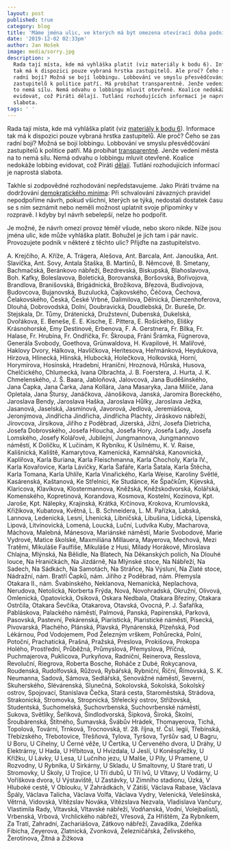 ```yaml
---
layout: post
published: true
category: blog
title: 'Máme jména ulic, ve kterých má být omezena otevírací doba podniků!'
date: '2019-12-02 02:33pm'
author: Jan Hošek
image: media/sorry.jpg
description: >
  Rada tají místa, kde má vyhláška platit (viz materiály k bodu 6). Informace
  tak má k dispozici pouze vybraná hrstka zastupitelů. Ale proč? Čeho se zas
  radní bojí? Možná se bojí lobbingu. Lobbování ve smyslu přesvědčování
  zastupitelů k politice patří. Má probíhat transparentně. Jenže vedení města na
  to nemá sílu. Nemá odvahu o lobbingu mluvit otevřeně. Koalice nedokáže lobbing
  evidovat, což Piráti dělají. Tutlání rozhodujících informací je naprostá
  slabota.
tags: ' '
---
```

Rada tají místa, kde má vyhláška platit (viz [materiály k bodu 6](https://c-budejovice.cz/zasedani-zm/269755/materialy)). Informace tak má k dispozici pouze vybraná hrstka zastupitelů. Ale proč? Čeho se zas radní bojí? Možná se bojí lobbingu. Lobbování ve smyslu přesvědčování zastupitelů k politice patří. Má probíhat [transparentně](https://evidence.pirati.cz/). Jenže vedení města na to nemá sílu. Nemá odvahu o lobbingu mluvit otevřeně. Koalice nedokáže lobbing evidovat, což Piráti [dělají](https://evidence.pirati.cz/). Tutlání rozhodujících informací je naprostá slabota.

Takhle si zodpovědné rozhodování nepředstavujeme. Jako Piráti trváme na dodržování [demokratického minima](https://www.pirati.cz/program/dlouhodoby/minimum/): Při schvalování závazných pravidel nepodpoříme návrh, pokud všichni, kterých se týká, nedostali dostatek času se s ním seznámit nebo neměli možnost uplatnit svoje připomínky v rozpravě. I kdyby byl návrh sebelepší, nelze ho podpořit.
 
Je možné, že návrh omezí provoz téměř všude, nebo skoro nikde. Níže jsou jména ulic, kde může vyhláška platit. Bohužel je jich tam i pár navíc. Provozujete podnik v některé z těchto ulic? Přijďte na zastupitelstvo.

A. Krejčího, A. Kříže, A. Trägera, Alešova, Ant. Barcala, Ant. Janouška, Ant. Slavíčka, Ant. Sovy, Antala Staška, B. Martinů, B. Němcové, B. Smetany, Bachmačská, Beránkovo nábřeží, Bezdrevská, Biskupská, Blahoslavova, Boh. Kafky, Boleslavova, Boletická, Borovanská, Boršovská, Bořivojova, Brandlova, Branišovská, Brigádnická, Brožíkova, Březová, Budivojova, Budovcova, Bujanovská, Buzulucká, Čajkovského, Čéčova, Čechova, Čelakovského, Česká, České Vrbné, Dalimilova, Dělnická, Dienzenhoferova, Dlouhá, Dobrovodská, Dolní, Doubravická, Doudlebská, Dr. Bureše, Dr. Stejskala, Dr. Tůmy, Drátenická, Družstevní, Dubenská, Dukelská, Dvořákova, E. Beneše, E. E. Kische, E. Pittera, E. Rošického, Elišky Krásnohorské, Emy Destinové, Erbenova, F. A. Gerstnera, Fr. Bílka, Fr. Halase, Fr. Hrubína, Fr. Ondříčka, Fr. Škroupa, Fráni Šrámka, Fügnerova, Generála Svobody, Goethova, Grünwaldova, H. Kvapilové, H. Malířové, Haklovy Dvory, Hálkova, Havlíčkova, Heritesova, Heřmánková, Heydukova, Hirzova, Hlinecká, Hlinská, Hlubocká, Holečkova, Holkovská, Horní, Horymírova, Hosínská, Hradební, Hraniční, Hroznová, Hůrská, Husova, Chelčického, Chlumecká, Ivana Olbrachta, J. B. Foerstera, J. Hurta, J. K. Chmelenského, J. Š. Baara, Jabloňová, Jalovcová, Jana Buděšínského, Jana Čapka, Jana Čarka, Jana Kollára, Jana Masaryka, Jana Milíče, Jana Opletala, Jana Štursy, Janáčkova, Jánošíkova, Janská, Jaromíra Boreckého, Jaroslava Bendy, Jaroslava Haška, Jaroslava Hůlky, Jaroslava Ježka, Jasanová, Jaselská, Jasmínová, Javorová, Jedlová, Jeremiášova, Jeronýmova, Jindřicha Jindřicha, Jindřicha Plachty, Jiráskovo nábřeží, Jírovcova, Jirsíkova, Jiřího z Poděbrad, Jizerská, Jižní, Josefa Dietricha, Josefa Dobrovského, Josefa Hloucha, Josefa Hory, Josefa Lady, Josefa Lomského, Josefy Kolářové, Jubilejní, Jungmannova, Jungmannovo náměstí, K Dolíčku, K Lučinám, K Rybníku, K Úsilnému, K. V. Raise, Kališnická, Kaliště, Kamarytova, Kamenická, Kamnářská, Kanovnická, Kaplířova, Karla Buriana, Karla Fleischmanna, Karla Chocholy, Karla IV., Karla Kovařovice, Karla Lávičky, Karla Šafáře, Karla Šatala, Karla Štěcha, Karla Tomana, Karla Uhlíře, Karla Vinařického, Karla Weise, Karoliny Světlé, Kasárenská, Kaštanová, Ke Střelnici, Ke Studánce, Ke Špačkům, Kijevská, Klaricova, Klavíkova, Klostermannova, Kněžská, Kněžskodvorská, Kolářská, Komenského, Kopretinová, Korandova, Kosmova, Kostelní, Kozinova, Kpt. Jaroše, Kpt. Nálepky, Krajinská, Krátká, Krčínova, Krokova, Krumlovská, Křižíkova, Kubatova, Květná, L. B. Schneidera, L. M. Pařízka, Labská, Lannova, Ledenická, Lesní, Lhenická, Libničská, Libušina, Lidická, Lipenská, Lipová, Litvínovická, Lomená, Loucká, Luční, Ludvíka Kuby, Macharova, Máchova, Malebná, Mánesova, Mariánské náměstí, Marie Svobodové, Marie Vydrové, Matice školské, Maxmiliána Millauera, Mayerova, Mechová, Mezi Tratěmi, Mikuláše Faulfiše, Mikuláše z Husi, Milady Horákové, Miroslava Chlajna, Mlýnská, Na Bělidle, Na Blatech, Na Děkanských polích, Na Dlouhé louce, Na Hraničkách, Na Jízdárně, Na Mlýnské stoce, Na Nábřeží, Na Sadech, Na Sádkách, Na Samotách, Na Stráňce, Na Výsluní, Na Zlaté stoce, Nádražní, nám. Bratří Čapků, nám. Jiřího z Poděbrad, nám. Přemysla Otakara II., nám. Švabinského, Neklanova, Nemanická, Neplachova, Nerudova, Netolická, Norberta Frýda, Nová, Novohradská, Okružní, Olivová, Omlenická, Opatovická, Osiková, Oskara Nedbala, Otakara Březiny, Otakara Ostrčila, Otakara Ševčíka, Otakarova, Otavská, Ovocná, P. J. Šafaříka, Pabláskova, Palackého náměstí, Palmová, Panská, Papírenská, Parková, Pasovská, Pastevní, Pekárenská, Piaristická, Piaristické náměstí, Písecká, Pivovarská, Plachého, Plánská, Plavská, Plynárenská, Plzeňská, Pod Lékárnou, Pod Vodojemem, Pod Železným vrškem, Pohůrecká, Polní, Potoční, Prachatická, Prašná, Pražská, Preslova, Prokišova, Prokopa Holého, Prostřední, Průběžná, Průmyslová, Přemyslova, Příčná, Puchmajerova, Puklicova, Purkyňova, Radniční, Reinerova, Resslova, Revoluční, Riegrova, Roberta Bosche, Roháče z Dubé, Rokycanova, Roudenská, Rudolfovská, Růžová, Rybářská, Rybniční, Říční, Římovská, S. K. Neumanna, Sadová, Sámova, Sedlářská, Senovážné náměstí, Severní, Skuherského, Slévárenská, Slunečná, Sokolovská, Sokolská, Sokolský ostrov, Spojovací, Stanislava Čečka, Stará cesta, Staroměstská, Strádova, Strakonická, Stromovka, Stropnická, Střelecký ostrov, Střížovská, Studentská, Suchomelská, Suchovrbenská, Suchovrbenské náměstí, Sukova, Světlíky, Šeříková, Šindlodvorská, Šípková, Široká, Školní, Šroubárenská, Štítného, Šumavská, Švábův Hrádek, Thomayerova, Tichá, Topolová, Tovární, Trnková, Trocnovská, tř. 28. října, tř. Čsl. legií, Třebínská, Třebízského, Třebotovice, Třešňová, Tylova, Tyršova, Tyršův sad, U Bagru, U Boru, U Cihelny, U Černé věže, U Čertíka, U Červeného dvora, U Dráhy, U Elektrárny, U Hada, U Hřbitova, U Hvízdala, U Jeslí, U Koněspřežky, U Křížku, U Lávky, U Lesa, U Lučního jezu, U Malše, U Pily, U Pramene, U Rozvodny, U Rybníka, U Sirkárny, U Skladu, U Smaltovny, U Staré trati, U Stromovky, U Školy, U Trojice, U Tří dubů, U Tří lvů, U Vltavy, U Vodárny, U Voříškova dvora, U Výstaviště, U Zastávky, U Zimního stadionu, Úzká, V Hluboké cestě, V Oblouku, V Zahrádkách, V Zátiší, Václava Rabase, Václava Špály, Václava Talicha, Václava Volfa, Václava Vydry, Velenická, Velešínská, Větrná, Vidovská, Vítězslav Nováka, Vítězslava Nezvala, Vladislava Vančury, Vlastimila Rady, Vltavská, Vltavské nábřeží, Vodňanská, Vodní, Volejbalistů, Vrbenská, Vrbová, Vrchlického nábřeží, Vřesová, Za Hřištěm, Za Rybníkem, Za Tratí, Zahradní, Zachariášova, Zátkovo nábřeží, Zavadilka, Zdeňka Fibicha, Zeyerova, Zlatnická, Zvonková, Železničářská, Želivského, Žerotínova, Žitná a Žižkova
